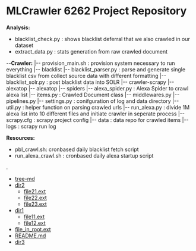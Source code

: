 <h1> MLCrawler 6262 Project Repository </h1>

**Analysis:**
- blacklist_check.py : shows blacklist deferral that we also crawled in our dataset
- extract_data.py : stats generation from raw crawled document

--**Crawler:**
|-- provision_main.sh : provision system necessary to run everything
|-- blacklist
    |-- blacklist_parser.py : parse and generate single blacklist csv from collect source data with different formatting
    |-- blacklist_solr.py : post blacklist data into SOLR
|-- crawler-scrapy
  |-- alexatop
    |-- alexatop
      |-- spiders
        |-- alexa_spider.py : Alexa Spider to crawl alexa list
      |-- items.py : Crawled Document class
      |-- middlewares.py
      |-- pipelines.py
      |-- settings.py : conifguration of log and data directory
      |-- util.py : helper function on parsing crawled urls
    |-- run_alexa.py : divide 1M alexa list into 10 different files and initiate crawler in seperate process
    |-- scrapy.cfg : scrapy project config
    |-- data : data repo for crawled items
    |-- logs : scrapy run log

**Resources:**
  - pbl_crawl.sh: cronbased daily blacklist fetch script
  - run_alexa_crawl.sh : cronbased daily alexa startup script


.
 * [tree-md](./tree-md)
 * [dir2](./dir2)
   * [file21.ext](./dir2/file21.ext)
   * [file22.ext](./dir2/file22.ext)
   * [file23.ext](./dir2/file23.ext)
 * [dir1](./dir1)
   * [file11.ext](./dir1/file11.ext)
   * [file12.ext](./dir1/file12.ext)
 * [file_in_root.ext](./file_in_root.ext)
 * [README.md](./README.md)
 * [dir3](./dir3)
